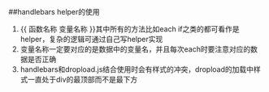 ##handlebars helper的使用 

1. {{ 函数名称 变量名称 }}其中所有的方法比如each if之类的都可看作是helper，复杂的逻辑可通过自己写helper实现  
2. 变量名称一定要对应的是数据中的变量名，并且每次each时要注意对应的数据是否正确  
3. handlebars和dropload.js结合使用时会有样式的冲突，dropload的加载中样式一直处于div的最顶部而不是最下方
